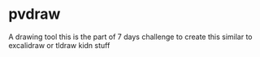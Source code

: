 # pvdraw
A drawing tool this is the part of 7 days challenge to create this similar to excalidraw or tldraw kidn stuff 
